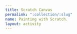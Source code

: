 ```yaml
---
title: Scratch Canvas
permalink: ":collection/:slug"
name: Painting with Scratch.
layout: activity
---
```

